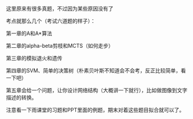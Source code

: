 这里原来有很多真题，不过因为某些原因没有了

考点就那么几个（考试六道题的样子）：

第一章的A和A*算法

第二章的alpha-beta剪枝和MCTS（如何走步）

第三章的模拟退火和遗传

第四章的SVM、简单的决策树（朴素贝叶斯不知道会不会考，反正比较简单，看一下吧）

第五章会给一个问题，让你设计网络结构（大概讲一下就行），比如做图像到文字描述的转换。


注意看一下雨课堂的习题和PPT里面的例题，期末对着这些题目拟合就可以了。
